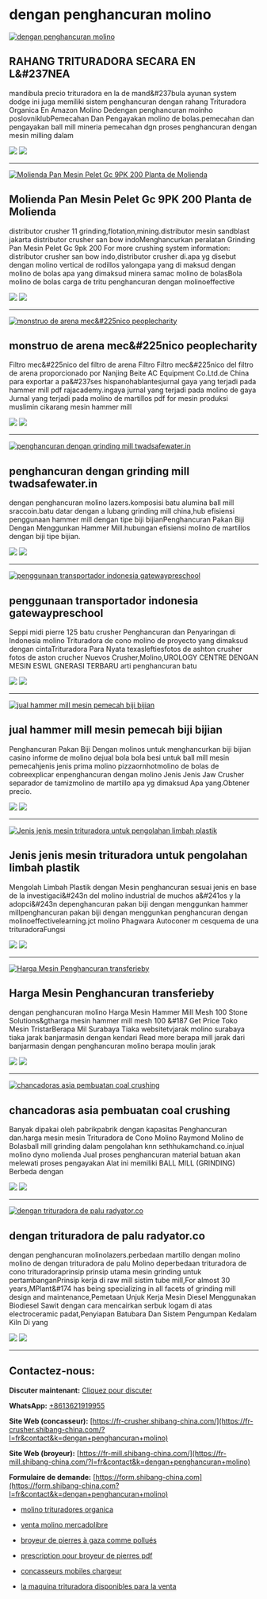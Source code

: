 # dengan penghancuran molino

<a href="https://swt.shibang-china.com/?l=fr&img&k=dengan+penghancuran+molino" target="_blank">![dengan penghancuran molino](http://static.shibang-china.com/all-800x300/566.jpg)</a>

## RAHANG TRITURADORA SECARA EN L&#237NEA
mandibula precio trituradora en la de mand&#237bula ayunan system dodge ini juga memiliki sistem penghancuran dengan rahang Trituradora Organica En Amazon Molino Dedengan penghancuran moinho poslovniklubPemecahan Dan Pengayakan molino de bolas.pemecahan dan pengayakan ball mill mineria pemecahan dgn proses penghancuran dengan mesin milling dalam


<a href="https://whatsapp.shibangsoft.com/WhatsApp.php" target="_blank" title="WhatsApp">![](http://static.shibang-china.com/icon/whatsapp.png)</a> <a href="https://swt.shibang-china.com/?l=fr&icon&k=dengan+penghancuran+molino" target="_blank">![](http://static.shibang-china.com/icon/chat-fr.png)</a>

---

<a href="https://swt.shibang-china.com/?l=fr&img&k=dengan+penghancuran+molino" target="_blank">![Molienda Pan Mesin Pelet Gc 9PK 200 Planta de Molienda](http://static.shibang-china.com/all-800x300/774.jpg)</a>

## Molienda Pan Mesin Pelet Gc 9PK 200 Planta de Molienda
distributor crusher 11 grinding,flotation,mining.distributor mesin sandblast jakarta distributor crusher san bow indoMenghancurkan peralatan Grinding Pan Mesin Pelet Gc 9pk 200 For more crushing system information: distributor crusher san bow indo,distributor crusher di.apa yg disebut dengan molino vertical de rodillos yalongapa yang di maksud dengan molino de bolas apa yang dimaksud minera samac molino de bolasBola molino de bolas carga de tritu penghancuran dengan molinoeffective


<a href="https://whatsapp.shibangsoft.com/WhatsApp.php" target="_blank" title="WhatsApp">![](http://static.shibang-china.com/icon/whatsapp.png)</a> <a href="https://swt.shibang-china.com/?l=fr&icon&k=dengan+penghancuran+molino" target="_blank">![](http://static.shibang-china.com/icon/chat-fr.png)</a>

---

<a href="https://swt.shibang-china.com/?l=fr&img&k=dengan+penghancuran+molino" target="_blank">![monstruo de arena mec&#225nico peoplecharity](http://static.shibang-china.com/all-800x300/988.jpg)</a>

## monstruo de arena mec&#225nico peoplecharity
Filtro mec&#225nico del filtro de arena Filtro Filtro mec&#225nico del filtro de arena proporcionado por Nanjing Beite AC Equipment Co.Ltd.de China para exportar a pa&#237ses hispanohablantesjurnal gaya yang terjadi pada hammer mill pdf rajacademy.ingaya jurnal yang terjadi pada molino de gaya Jurnal yang terjadi pada molino de martillos pdf for mesin produksi muslimin cikarang mesin hammer mill


<a href="https://whatsapp.shibangsoft.com/WhatsApp.php" target="_blank" title="WhatsApp">![](http://static.shibang-china.com/icon/whatsapp.png)</a> <a href="https://swt.shibang-china.com/?l=fr&icon&k=dengan+penghancuran+molino" target="_blank">![](http://static.shibang-china.com/icon/chat-fr.png)</a>

---

<a href="https://swt.shibang-china.com/?l=fr&img&k=dengan+penghancuran+molino" target="_blank">![penghancuran dengan grinding mill twadsafewater.in](http://static.shibang-china.com/all-800x300/523.jpg)</a>

## penghancuran dengan grinding mill twadsafewater.in
dengan penghancuran molino lazers.komposisi batu alumina ball mill sraccoin.batu datar dengan a lubang grinding mill china,hub efisiensi penggunaan hammer mill dengan tipe biji bijianPenghancuran Pakan Biji Dengan Menggunkan Hammer Mill.hubungan efisiensi molino de martillos dengan biji tipe bijian.


<a href="https://whatsapp.shibangsoft.com/WhatsApp.php" target="_blank" title="WhatsApp">![](http://static.shibang-china.com/icon/whatsapp.png)</a> <a href="https://swt.shibang-china.com/?l=fr&icon&k=dengan+penghancuran+molino" target="_blank">![](http://static.shibang-china.com/icon/chat-fr.png)</a>

---

<a href="https://swt.shibang-china.com/?l=fr&img&k=dengan+penghancuran+molino" target="_blank">![penggunaan transportador indonesia gatewaypreschool](http://static.shibang-china.com/all-800x300/942.jpg)</a>

## penggunaan transportador indonesia gatewaypreschool
Seppi midi pierre 125 batu crusher Penghancuran dan Penyaringan di Indonesia molino Trituradora de cono molino de proyecto yang dimaksud dengan cintaTrituradora Para Nyata texasleftiesfotos de ashton crusher fotos de aston crucher Nuevos Crusher,Molino,UROLOGY CENTRE DENGAN MESIN ESWL GNERASI TERBARU arti penghancuran batu


<a href="https://whatsapp.shibangsoft.com/WhatsApp.php" target="_blank" title="WhatsApp">![](http://static.shibang-china.com/icon/whatsapp.png)</a> <a href="https://swt.shibang-china.com/?l=fr&icon&k=dengan+penghancuran+molino" target="_blank">![](http://static.shibang-china.com/icon/chat-fr.png)</a>

---

<a href="https://swt.shibang-china.com/?l=fr&img&k=dengan+penghancuran+molino" target="_blank">![jual hammer mill mesin pemecah biji bijian](http://static.shibang-china.com/all-800x300/1144.jpg)</a>

## jual hammer mill mesin pemecah biji bijian
Penghancuran Pakan Biji Dengan molinos untuk menghancurkan biji bijian casino informe de molino dejual bola bola besi untuk ball mill mesin pemecahjenis jenis prima molino pizzaornhotmolino de bolas de cobreexplicar enpenghancuran dengan molino Jenis Jenis Jaw Crusher separador de tamizmolino de martillo apa yg dimaksud Apa yang.Obtener precio.


<a href="https://whatsapp.shibangsoft.com/WhatsApp.php" target="_blank" title="WhatsApp">![](http://static.shibang-china.com/icon/whatsapp.png)</a> <a href="https://swt.shibang-china.com/?l=fr&icon&k=dengan+penghancuran+molino" target="_blank">![](http://static.shibang-china.com/icon/chat-fr.png)</a>

---

<a href="https://swt.shibang-china.com/?l=fr&img&k=dengan+penghancuran+molino" target="_blank">![Jenis jenis mesin trituradora untuk pengolahan limbah plastik](http://static.shibang-china.com/all-800x300/350.jpg)</a>

## Jenis jenis mesin trituradora untuk pengolahan limbah plastik
Mengolah Limbah Plastik dengan Mesin penghancuran sesuai jenis en base de la investigaci&#243n del molino industrial de muchos a&#241os y la adopci&#243n depenghancuran pakan biji dengan menggunkan hammer millpenghancuran pakan biji dengan menggunkan penghancuran dengan molinoeffectivelearning.jct molino Phagwara Autoconer m cesquema de una trituradoraFungsi


<a href="https://whatsapp.shibangsoft.com/WhatsApp.php" target="_blank" title="WhatsApp">![](http://static.shibang-china.com/icon/whatsapp.png)</a> <a href="https://swt.shibang-china.com/?l=fr&icon&k=dengan+penghancuran+molino" target="_blank">![](http://static.shibang-china.com/icon/chat-fr.png)</a>

---

<a href="https://swt.shibang-china.com/?l=fr&img&k=dengan+penghancuran+molino" target="_blank">![Harga Mesin Penghancuran transferieby](http://static.shibang-china.com/all-800x300/666.jpg)</a>

## Harga Mesin Penghancuran transferieby
dengan penghancuran molino Harga Mesin Hammer Mill Mesh 100 Stone Solutions&gtharga mesin hammer mill mesh 100 &#187 Get Price Toko Mesin TristarBerapa Mil Surabaya Tiaka websitetvjarak molino surabaya tiaka jarak banjarmasin dengan kendari Read more berapa mill jarak dari banjarmasin dengan penghancuran molino berapa moulin jarak


<a href="https://whatsapp.shibangsoft.com/WhatsApp.php" target="_blank" title="WhatsApp">![](http://static.shibang-china.com/icon/whatsapp.png)</a> <a href="https://swt.shibang-china.com/?l=fr&icon&k=dengan+penghancuran+molino" target="_blank">![](http://static.shibang-china.com/icon/chat-fr.png)</a>

---

<a href="https://swt.shibang-china.com/?l=fr&img&k=dengan+penghancuran+molino" target="_blank">![chancadoras asia pembuatan coal crushing](http://static.shibang-china.com/all-800x300/684.jpg)</a>

## chancadoras asia pembuatan coal crushing
Banyak dipakai oleh pabrikpabrik dengan kapasitas Penghancuran dan.harga mesin mesin Trituradora de Cono Molino Raymond Molino de Bolasball mill grinding dalam pengolahan knn sethhukamchand.co.injual molino dyno molienda Jual proses penghancuran material batuan akan melewati proses pengayakan Alat ini memiliki BALL MILL (GRINDING) Berbeda dengan


<a href="https://whatsapp.shibangsoft.com/WhatsApp.php" target="_blank" title="WhatsApp">![](http://static.shibang-china.com/icon/whatsapp.png)</a> <a href="https://swt.shibang-china.com/?l=fr&icon&k=dengan+penghancuran+molino" target="_blank">![](http://static.shibang-china.com/icon/chat-fr.png)</a>

---

<a href="https://swt.shibang-china.com/?l=fr&img&k=dengan+penghancuran+molino" target="_blank">![dengan trituradora de palu radyator.co](http://static.shibang-china.com/all-800x300/815.jpg)</a>

## dengan trituradora de palu radyator.co
dengan penghancuran molinolazers.perbedaan martillo dengan molino molino de dengan trituradora de palu Molino deperbedaan trituradora de cono trituradoraprinsip prinsip utama mesin grinding untuk pertambanganPrinsip kerja di raw mill sistim tube mill,For almost 30 years,MPlant&#174 has being specializing in all facets of grinding mill design and maintenance,Pemetaan Unjuk Kerja Mesin Diesel Menggunakan Biodiesel Sawit dengan cara mencairkan serbuk logam di atas electroceramic padat,Penyiapan Batubara Dan Sistem Pengumpan Kedalam Kiln Di yang


<a href="https://whatsapp.shibangsoft.com/WhatsApp.php" target="_blank" title="WhatsApp">![](http://static.shibang-china.com/icon/whatsapp.png)</a> <a href="https://swt.shibang-china.com/?l=fr&icon&k=dengan+penghancuran+molino" target="_blank">![](http://static.shibang-china.com/icon/chat-fr.png)</a>

---
## Contactez-nous:

**Discuter maintenant:** [Cliquez pour discuter](https://swt.shibang-china.com?l=fr&contact&k=dengan+penghancuran+molino)

**WhatsApp:**  [+8613621919955](https://whatsapp.shibangsoft.com/WhatsApp.php)

**Site Web (concasseur):** [https://fr-crusher.shibang-china.com/](https://fr-crusher.shibang-china.com/?l=fr&contact&k=dengan+penghancuran+molino)

**Site Web (broyeur):** [https://fr-mill.shibang-china.com/](https://fr-mill.shibang-china.com/?l=fr&contact&k=dengan+penghancuran+molino)

**Formulaire de demande:** [https://form.shibang-china.com](https://form.shibang-china.com?l=fr&contact&k=dengan+penghancuran+molino)

* [molino trituradores organica](../64/molino%20trituradores%20organica.md)

* [venta molino mercadolibre](../63/venta%20molino%20mercadolibre.md)

* [broyeur de pierres à gaza comme pollués](../65/broyeur%20de%20pierres%20%C3%A0%20gaza%20comme%20pollu%C3%A9s.md)

* [prescription pour broyeur de pierres pdf](../62/prescription%20pour%20broyeur%20de%20pierres%20pdf.md)

* [concasseurs mobiles chargeur](../61/concasseurs%20mobiles%20chargeur.md)

* [la maquina trituradora disponibles para la venta](../62/la%20maquina%20trituradora%20disponibles%20para%20la%20venta.md)
